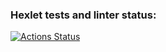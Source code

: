 ### Hexlet tests and linter status:
[![Actions Status](https://github.com/conarti/fullstack-javascript-project-lvl3/workflows/hexlet-check/badge.svg)](https://github.com/conarti/fullstack-javascript-project-lvl3/actions)